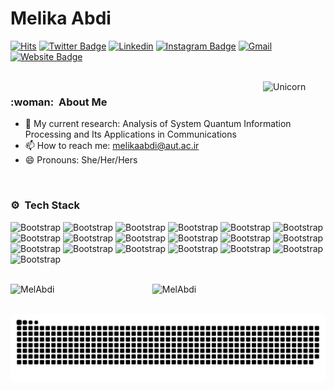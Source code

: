 # Melika Abdi

[![Hits](https://hits.seeyoufarm.com/api/count/incr/badge.svg?url=https%3A%2F%2Fgithub.com%2FMekAbdi%2FMelAbdi&count_bg=%2379C83D&title_bg=%23555555&icon=&icon_color=%23E7E7E7&title=Profile+Views&edge_flat=false)](https://hits.seeyoufarm.com)
[![Twitter Badge](https://img.shields.io/badge/-Twitter-1da1f2?labelColor=1da1f2&logo=twitter&logoColor=white&link=https://twitter.com)](https://twitter.com)
[![Linkedin](https://img.shields.io/badge/-LinkedIn-blue?style=flat&logo=Linkedin&logoColor=white)](https://www.linkedin.com/in/melikaabdi/)
[![Instagram Badge](https://img.shields.io/badge/-Instagram-purple?logo=instagram&logoColor=white&link=https://instagram.com/)](https://www.instagram.com/)
[![Gmail](https://img.shields.io/badge/-Gmail-c14438?style=flat&logo=Gmail&logoColor=white)](mailto:melikaabdii96@gmail.com)
[![Website Badge](https://img.shields.io/badge/-Website-c14438?style=flat&logo=Google-Chrome&logoColor=white&link=https://melikaabdii96.wixsite.com/personalwebsite)](https://melikaabdii96.wixsite.com/personalwebsite)

<br/>

<!--
**MelAbdi/MelAbdi** is a ✨ _special_ ✨ repository because its `README.md` (this file) appears on your GitHub profile.

Here are some ideas to get you started:

- 🔭 I’m currently working on ...
- 🌱 I’m currently learning ...
- 👯 I’m looking to collaborate on ...
- 🤔 I’m looking for help with ...
- 💬 Ask me about ...
- 📫 How to reach me: ...
- 😄 Pronouns: ...
- ⚡ Fun fact: ...
-->

<img align="right" width=100px alt="Unicorn" src="https://c.tenor.com/GN73MKBawZYAAAAi/busy-cute.gif" />

<h3> :woman: &nbsp;About Me </h3>

- 🔭 My current research: Analysis of System Quantum Information Processing and Its Applications in Communications
- 📫 How to reach me: melikaabdi@aut.ac.ir
- 😄 Pronouns: She/Her/Hers 

<br/>

<h3> ⚙️ &nbsp;Tech Stack</h3>

![Bootstrap](https://img.shields.io/badge/-Python-05122A?style=flat-square&logo=Python&color=353535) 
![Bootstrap](https://img.shields.io/badge/-Java-05122A?style=flat-square&logo=Java&color=353535) 
![Bootstrap](https://img.shields.io/badge/-Linux-05122A?style=flat-square&logo=Linux&color=353535) 
![Bootstrap](https://img.shields.io/badge/-Streamlit-05122A?style=flat-square&logo=Streamlit&color=353535) 
![Bootstrap](https://img.shields.io/badge/-Scikit%20Learn-05122A?style=flat-square&logo=Scikit-Learn&color=353535) 
![Bootstrap](https://img.shields.io/badge/-MongoDB-05122A?style=flat-square&logo=MongoDB&color=353535) 
![Bootstrap](https://img.shields.io/badge/-MySQL-05122A?style=flat-square&logo=MySQL&color=353535) 
![Bootstrap](https://img.shields.io/badge/-Pandas-05122A?style=flat-square&logo=Pandas&color=353535) 
![Bootstrap](https://img.shields.io/badge/-Numpy-05122A?style=flat-square&logo=Numpy&color=353535) 
![Bootstrap](https://img.shields.io/badge/-Matplotlib-05122A?style=flat-square&logo=Matplotlib&color=353535) 
![Bootstrap](https://img.shields.io/badge/-Flask-05122A?style=flat-square&logo=Flask&color=353535) 
![Bootstrap](https://img.shields.io/badge/-Django-05122A?style=flat-square&logo=Django&color=353535) 
![Bootstrap](https://img.shields.io/badge/-FastAPI-05122A?style=flat-square&logo=FastAPI&color=353535) 
![Bootstrap](https://img.shields.io/badge/-Visual%20Studio%20Code-05122A?style=flat-square&logo=Visual-Studio-Code&color=353535)
![Bootstrap](https://img.shields.io/badge/HTML5-05122A?style=flat-square&logo=HTML5&color=353535)
![Bootstrap](https://img.shields.io/badge/CSS-05122A?style=flat-square&logo=CSS&color=353535)
![Bootstrap](https://img.shields.io/badge/JavaScript-05122A?style=flat-square&logo=JavaScript&color=353535)
![Bootstrap](https://img.shields.io/badge/Git-05122A?style=flat-square&logo=Git&color=353535)
![Bootstrap](https://img.shields.io/badge/GitHub-05122A?style=flat-square&logo=GitHub&color=353535)

<br/>

<div>
  <img width="45%" align="left" src="https://github-readme-stats.vercel.app/api/top-langs?username=MelAbdi&show_icons=true&locale=en&layout=compact" alt="MelAbdi" />
  <img width="50%"  src="https://github-readme-streak-stats.herokuapp.com/?user=MelAbdi&" alt="MelAbdi" />
</div>

<br />

<p align="center">
  <img src="https://github.com/DHANOLA/DHANOLA/raw/output/github-contribution-grid-snake.svg" alt="snake"></center>
  
</p>

